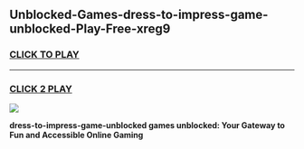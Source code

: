 
## Unblocked-Games-dress-to-impress-game-unblocked-Play-Free-xreg9
<h3>
<a href="https://premium76.site?title=dress-to-impress-game-unblocked&ref=18A1">CLICK TO PLAY</a></h3>
<hr>

<h3>
<a href="https://premium76.site?title=dress-to-impress-game-unblocked&ref=18A1">CLICK 2 PLAY</a>
  
</h3>

<a href="https://premium76.site?title=dress-to-impress-game-unblocked&ref=18A1"><img src="https://clearcache.store/games.png"></a>


**dress-to-impress-game-unblocked games unblocked: Your Gateway to Fun and Accessible Online Gaming**
